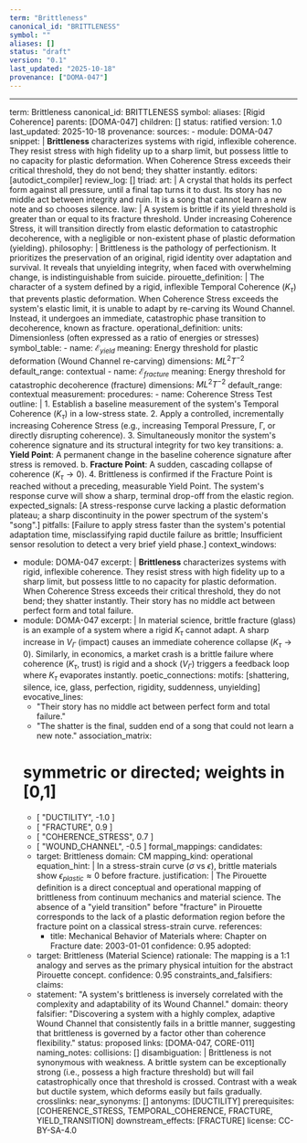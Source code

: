 ```yaml
---
term: "Brittleness"
canonical_id: "BRITTLENESS"
symbol: ""
aliases: []
status: "draft"
version: "0.1"
last_updated: "2025-10-18"
provenance: ["DOMA-047"]
---
```


---
term: Brittleness
canonical_id: BRITTLENESS
symbol: 
aliases: [Rigid Coherence]
parents: [DOMA-047]
children: []
status: ratified
version: 1.0
last_updated: 2025-10-18
provenance:
  sources:
    - module: DOMA-047
      snippet: |
        **Brittleness** characterizes systems with rigid, inflexible coherence. They resist stress with high fidelity up to a sharp limit, but possess little to no capacity for plastic deformation. When Coherence Stress exceeds their critical threshold, they do not bend; they shatter instantly.
  editors: [autodict_compiler]
  review_log: []
triad:
  art: |
    A crystal that holds its perfect form against all pressure, until a final tap turns it to dust. Its story has no middle act between integrity and ruin. It is a song that cannot learn a new note and so chooses silence.
  law: |
    A system is brittle if its yield threshold is greater than or equal to its fracture threshold. Under increasing Coherence Stress, it will transition directly from elastic deformation to catastrophic decoherence, with a negligible or non-existent phase of plastic deformation (yielding).
  philosophy: |
    Brittleness is the pathology of perfectionism. It prioritizes the preservation of an original, rigid identity over adaptation and survival. It reveals that unyielding integrity, when faced with overwhelming change, is indistinguishable from suicide.
pirouette_definition: |
  The character of a system defined by a rigid, inflexible Temporal Coherence ($K_\tau$) that prevents plastic deformation. When Coherence Stress exceeds the system's elastic limit, it is unable to adapt by re-carving its Wound Channel. Instead, it undergoes an immediate, catastrophic phase transition to decoherence, known as fracture.
operational_definition:
  units: Dimensionless (often expressed as a ratio of energies or stresses)
  symbol_table:
    - name: $\mathcal{E}_{yield}$
      meaning: Energy threshold for plastic deformation (Wound Channel re-carving)
      dimensions: $M L^2 T^{-2}$
      default_range: contextual
    - name: $\mathcal{E}_{fracture}$
      meaning: Energy threshold for catastrophic decoherence (fracture)
      dimensions: $M L^2 T^{-2}$
      default_range: contextual
  measurement:
    procedures:
      - name: Coherence Stress Test
        outline: |
          1.  Establish a baseline measurement of the system's Temporal Coherence ($K_\tau$) in a low-stress state.
          2.  Apply a controlled, incrementally increasing Coherence Stress (e.g., increasing Temporal Pressure, Γ, or directly disrupting coherence).
          3.  Simultaneously monitor the system's coherence signature and its structural integrity for two key transitions:
              a.  **Yield Point**: A permanent change in the baseline coherence signature after stress is removed.
              b.  **Fracture Point**: A sudden, cascading collapse of coherence ($K_\tau \to 0$).
          4.  Brittleness is confirmed if the Fracture Point is reached without a preceding, measurable Yield Point. The system's response curve will show a sharp, terminal drop-off from the elastic region.
        expected_signals: [A stress-response curve lacking a plastic deformation plateau; a sharp discontinuity in the power spectrum of the system's "song".]
        pitfalls: [Failure to apply stress faster than the system's potential adaptation time, misclassifying rapid ductile failure as brittle; Insufficient sensor resolution to detect a very brief yield phase.]
context_windows:
  - module: DOMA-047
    excerpt: |
      **Brittleness** characterizes systems with rigid, inflexible coherence. They resist stress with high fidelity up to a sharp limit, but possess little to no capacity for plastic deformation. When Coherence Stress exceeds their critical threshold, they do not bend; they shatter instantly. Their story has no middle act between perfect form and total failure.
  - module: DOMA-047
    excerpt: |
      In material science, brittle fracture (glass) is an example of a system where a rigid $K_\tau$ cannot adapt. A sharp increase in $V_\Gamma$ (impact) causes an immediate coherence collapse ($K_\tau \to 0$). Similarly, in economics, a market crash is a brittle failure where coherence ($K_\tau$, trust) is rigid and a shock ($V_\Gamma$) triggers a feedback loop where $K_\tau$ evaporates instantly.
poetic_connections:
  motifs: [shattering, silence, ice, glass, perfection, rigidity, suddenness, unyielding]
  evocative_lines:
    - "Their story has no middle act between perfect form and total failure."
    - "The shatter is the final, sudden end of a song that could not learn a new note."
  association_matrix:
    # symmetric or directed; weights in [0,1]
    - [ "DUCTILITY", -1.0 ]
    - [ "FRACTURE", 0.9 ]
    - [ "COHERENCE_STRESS", 0.7 ]
    - [ "WOUND_CHANNEL", -0.5 ]
formal_mappings:
  candidates:
    - target: Brittleness
      domain: CM
      mapping_kind: operational
      equation_hint: |
        In a stress-strain curve ($\sigma$ vs $\epsilon$), brittle materials show $\epsilon_{plastic} \approx 0$ before fracture.
      justification: |
        The Pirouette definition is a direct conceptual and operational mapping of brittleness from continuum mechanics and material science. The absence of a "yield transition" before "fracture" in Pirouette corresponds to the lack of a plastic deformation region before the fracture point on a classical stress-strain curve.
      references:
        - title: Mechanical Behavior of Materials
          where: Chapter on Fracture
          date: 2003-01-01
      confidence: 0.95
  adopted:
    - target: Brittleness (Material Science)
      rationale: The mapping is a 1:1 analogy and serves as the primary physical intuition for the abstract Pirouette concept.
      confidence: 0.95
constraints_and_falsifiers:
  claims:
    - statement: "A system's brittleness is inversely correlated with the complexity and adaptability of its Wound Channel."
      domain: theory
      falsifier: "Discovering a system with a highly complex, adaptive Wound Channel that consistently fails in a brittle manner, suggesting that brittleness is governed by a factor other than coherence flexibility."
      status: proposed
      links: [DOMA-047, CORE-011]
naming_notes:
  collisions: []
  disambiguation: |
    Brittleness is not synonymous with weakness. A brittle system can be exceptionally strong (i.e., possess a high fracture threshold) but will fail catastrophically once that threshold is crossed. Contrast with a weak but ductile system, which deforms easily but fails gradually.
crosslinks:
  near_synonyms: []
  antonyms: [DUCTILITY]
  prerequisites: [COHERENCE_STRESS, TEMPORAL_COHERENCE, FRACTURE, YIELD_TRANSITION]
  downstream_effects: [FRACTURE]
license: CC-BY-SA-4.0